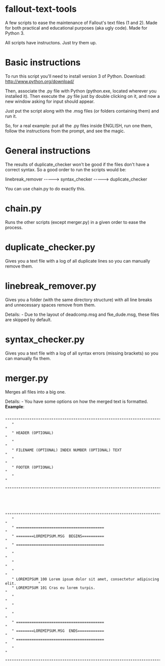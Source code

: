 fallout-text-tools
==================

A few scripts to ease the maintenance of Fallout's text files (1 and 2). Made for both practical and educational purposes (aka ugly code).
Made for Python 3.

All scripts have instructons. Just try them up.



Basic instructions
==================

To run this script you'll need to install version 3 of Python.
Download: http://www.python.org/download/

Then, associate the .py file with Python (python.exe, located wherever you installed it).
Then execute the .py file just by double clicking on it, and now a new window asking 
for input should appear.

Just put the script along with the .msg files (or folders containing them) and run it. 

So, for a real example: put all the .py files inside ENGLISH, run one them, follow the instructions from the prompt, and see the magic.


General instructions
====================

The results of duplicate_checker won't be good if the files don't have a correct syntax.
So a good order to run the scripts would be: 

linebreak_remover -----> syntax_checker -----> duplicate_checker

You can use chain.py to do exactly this.








chain.py
====================
Runs the other scripts (except merger.py) in a given order to ease the process.




duplicate_checker.py
====================
Gives you a text file with a log of all duplicate lines so you can manually remove them.




linebreak_remover.py
====================
Gives you a folder (with the same directory structure) with all line breaks and unnecessary spaces remove from them.


Details:
    - Due to the layout of deadcomp.msg and fke_dude.msg, these files are skipped by default.




syntax_checker.py
=================
Gives you a text file with a log of all syntax errors (missing brackets) so you can manually fix them.




merger.py
=========
Merges all files into a big one.


Details:
    - You have some options on how the merged text is formatted. __Example__:


       """"""""""""""""""""""""""""""""""""""""""""""""""""""""""""""""""""""""""""""""""""
       "                                                                                  "
       " HEADER (OPTIONAL)                                                                "
       "                                                                                  "
       " FILENAME (OPTIONAL) INDEX NUMBER (OPTIONAL) TEXT                                 "
       "                                                                                  "
       " FOOTER (OPTIONAL)                                                                "
       "                                                                                  "
       """"""""""""""""""""""""""""""""""""""""""""""""""""""""""""""""""""""""""""""""""""




       """"""""""""""""""""""""""""""""""""""""""""""""""""""""""""""""""""""""""""""""""""
       "                                                                                  "
       " ========================================                                         "
       " ========LOREMIPSUM.MSG  BEGINS==========                                         "
       " ========================================                                         "
       "                                                                                  "
       "                                                                                  "
       "                                                                                  "
       " LOREMIPSUM 100 Lorem ipsum dolor sit amet, consectetur adipiscing elit.          "
       " LOREMIPSUM 101 Cras eu lorem turpis.                                             "
       "                                                                                  "
       "                                                                                  "
       "                                                                                  "
       " ========================================                                         "
       " ========LOREMIPSUM.MSG  ENDS============                                         "
       " ========================================                                         "
       "                                                                                  "
       """"""""""""""""""""""""""""""""""""""""""""""""""""""""""""""""""""""""""""""""""""